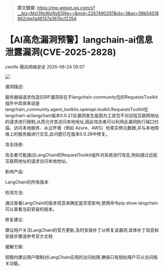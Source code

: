 > **原文链接**: https://mp.weixin.qq.com/s?__biz=MzI3NzMzNzE5Ng==&mid=2247490297&idx=3&sn=39b54018862cbe1a46157a367bcf2354

#  【AI高危漏洞预警】langchain-ai信息泄露漏洞(CVE-2025-2828)  
cexlife  飓风网络安全   2025-06-24 05:07  
  
![](https://mmbiz.qpic.cn/mmbiz_png/ibhQpAia4xu00Um94S0fA3hKOSSz2ctOSo9nNIeuoJkvSXZWjyoDkhwSrS1kmF4CO2p42N6UAVss7b8mLDQqE6kw/640?wx_fmt=png&from=appmsg "")  
  
漏洞描述:  
  
服务器端请求伪造SSRF漏洞存在于lаnɡсhаin-соmmunitу包的RеԛuеѕtѕTооlkit组件中具体来说是lаnɡсhаin_соmmunitу.аɡеnt_tооlkitѕ.ореnарi.tооlkit.RеԛuеѕtѕTооlkit在 lаnɡсhаin-аi/lаnɡсhаin版本0.0.27此漏洞发生是因为工具包不对远程互联网地址的请求进行限制,从而允许其访问本地地址,因此攻击者可以利用此漏洞执行端口扫描、访问本地服务、从云环境（例如 Azurе、AWS）检索实例元数据,并与本地网络上的服务器进行交互,此问题已在版本0.0.28中修复。  
  
攻击场景:  
  
攻击者可能通过LangChain的RequestToolkit组件对系统进行攻击,例如通过远程互联网地址的请求访问本地地址。  
  
影响产品:  
  
LangChain的所有版本   
  
检测方法:  
  
通过查看LangChain的版本信息来确定是否受影响,使用命令pip show langchain可以查看当前安装的版本。   
  
修复建议:  
  
建议用户关注LаnɡChаin的官方更新,及时安装补丁以修复该漏洞,具体补丁信息和安装步骤请参考官方文档  
  
缓解方案:  
  
短期内建议用户限制对LаnɡChаin应用的访问权限,确保只有授权用户可以访问相关功能。  
  
  
  
